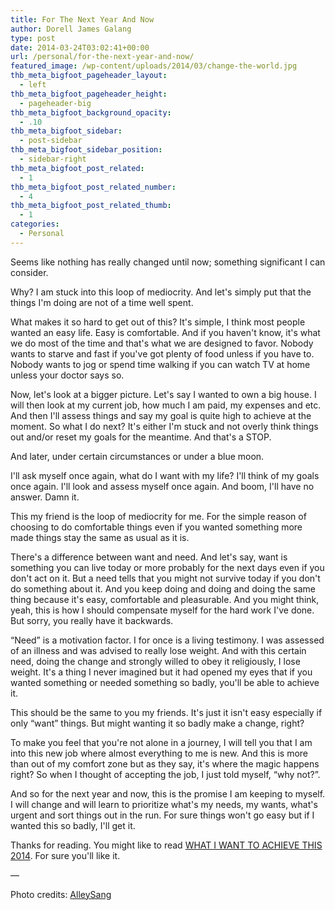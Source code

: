 ```yaml
---
title: For The Next Year And Now
author: Dorell James Galang
type: post
date: 2014-03-24T03:02:41+00:00
url: /personal/for-the-next-year-and-now/
featured_image: /wp-content/uploads/2014/03/change-the-world.jpg
thb_meta_bigfoot_pageheader_layout:
  - left
thb_meta_bigfoot_pageheader_height:
  - pageheader-big
thb_meta_bigfoot_background_opacity:
  - .10
thb_meta_bigfoot_sidebar:
  - post-sidebar
thb_meta_bigfoot_sidebar_position:
  - sidebar-right
thb_meta_bigfoot_post_related:
  - 1
thb_meta_bigfoot_post_related_number:
  - 4
thb_meta_bigfoot_post_related_thumb:
  - 1
categories:
  - Personal
---
```


Seems like nothing has really changed until now; something significant I can consider.

Why? I am stuck into this loop of mediocrity. And let's simply put that the things I'm doing are not of a time well spent.

What makes it so hard to get out of this? It's simple, I think most people wanted an easy life. Easy is comfortable. And if you haven't know, it's what we do most of the time and that's what we are designed to favor. Nobody wants to starve and fast if you've got plenty of food unless if you have to. Nobody wants to jog or spend time walking if you can watch TV at home unless your doctor says so.

Now, let's look at a bigger picture. Let's say I wanted to own a big house. I will then look at my current job, how much I am paid, my expenses and etc. And then I'll assess things and say my goal is quite high to achieve at the moment. So what I do next? It's either I'm stuck and not overly think things out and/or reset my goals for the meantime. And that's a STOP.

And later, under certain circumstances or under a blue moon.

I'll ask myself once again, what do I want with my life? I'll think of my goals once again. I'll look and assess myself once again. And boom, I'll have no answer. Damn it.

This my friend is the loop of mediocrity for me. For the simple reason of choosing to do comfortable things even if you wanted something more made things stay the same as usual as it is.

There's a difference between want and need. And let's say, want is something you can live today or more probably for the next days even if you don't act on it. But a need tells that you might not survive today if you don't do something about it. And you keep doing and doing and doing the same thing because it's easy, comfortable and pleasurable. And you might think, yeah, this is how I should compensate myself for the hard work I've done. But sorry, you really have it backwards.

&#8220;Need&#8221; is a motivation factor. I for once is a living testimony. I was assessed of an illness and was advised to really lose weight. And with this certain need, doing the change and strongly willed to obey it religiously, I lose weight. It's a thing I never imagined but it had opened my eyes that if you wanted something or needed something so badly, you'll be able to achieve it.

This should be the same to you my friends. It's just it isn't easy especially if only &#8220;want&#8221; things. But might wanting it so badly make a change, right?

To make you feel that you're not alone in a journey, I will tell you that I am into this new job where almost everything to me is new. And this is more than out of my comfort zone but as they say, it's where the magic happens right? So when I thought of accepting the job, I just told myself, &#8220;why not?&#8221;.

And so for the next year and now, this is the promise I am keeping to myself. I will change and will learn to prioritize what's my needs, my wants, what's urgent and sort things out in the run. For sure things won't go easy but if I wanted this so badly, I'll get it.

Thanks for reading. You might like to read <a href="http://dorellwp.localhost/personal/what-i-want-to-achieve-this-2014/" target="_blank">WHAT I WANT TO ACHIEVE THIS 2014</a>. For sure you'll like it. <span class="wp-font-emots-emo-happy"></span>

&#8212;

Photo credits: <a href="https://plus.google.com/109116510547857339745" target="_blank" rel="nofollow">AlleySang</a>
